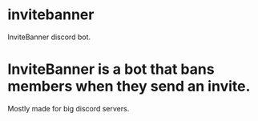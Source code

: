 # invitebanner
InviteBanner discord bot.



# InviteBanner is a bot that bans members when they send an invite. 
Mostly made for big discord servers.
